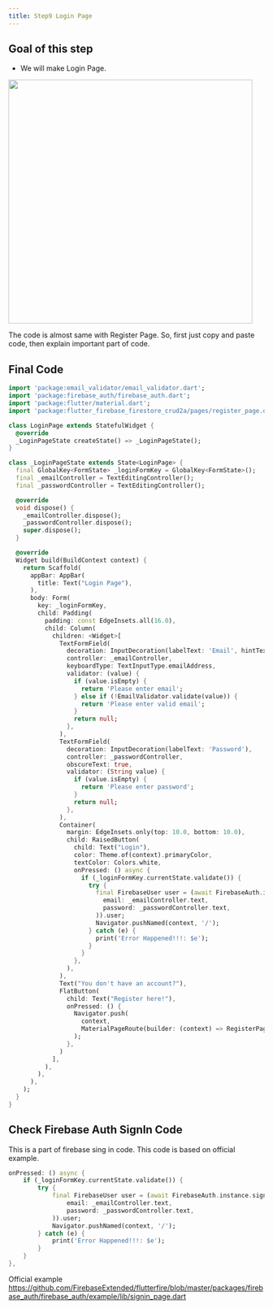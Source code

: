 ```yaml
---
title: Step9 Login Page
---
```


## Goal of this step
- We will make Login Page.

<img src="https://storage.googleapis.com/coderhackers-assets/flutter_firebase_firestore_crud2a/Screen%20Shot%202020-02-11%20at%2023.32.10.png" height="480" />

The code is almost same with Register Page. So, first just copy and paste code, then explain important part of code.

## Final Code

```dart title="lib/pages/login_page.dart"
import 'package:email_validator/email_validator.dart';
import 'package:firebase_auth/firebase_auth.dart';
import 'package:flutter/material.dart';
import 'package:flutter_firebase_firestore_crud2a/pages/register_page.dart';

class LoginPage extends StatefulWidget {
  @override
  _LoginPageState createState() => _LoginPageState();
}

class _LoginPageState extends State<LoginPage> {
  final GlobalKey<FormState> _loginFormKey = GlobalKey<FormState>();
  final _emailController = TextEditingController();
  final _passwordController = TextEditingController();

  @override
  void dispose() {
    _emailController.dispose();
    _passwordController.dispose();
    super.dispose();
  }

  @override
  Widget build(BuildContext context) {
    return Scaffold(
      appBar: AppBar(
        title: Text("Login Page"),
      ),
      body: Form(
        key: _loginFormKey,
        child: Padding(
          padding: const EdgeInsets.all(16.0),
          child: Column(
            children: <Widget>[
              TextFormField(
                decoration: InputDecoration(labelText: 'Email', hintText: "johnjackson@example.com"),
                controller: _emailController,
                keyboardType: TextInputType.emailAddress,
                validator: (value) {
                  if (value.isEmpty) {
                    return 'Please enter email';
                  } else if (!EmailValidator.validate(value)) {
                    return 'Please enter valid email';
                  }
                  return null;
                },
              ),
              TextFormField(
                decoration: InputDecoration(labelText: 'Password'),
                controller: _passwordController,
                obscureText: true,
                validator: (String value) {
                  if (value.isEmpty) {
                    return 'Please enter password';
                  }
                  return null;
                },
              ),
              Container(
                margin: EdgeInsets.only(top: 10.0, bottom: 10.0),
                child: RaisedButton(
                  child: Text("Login"),
                  color: Theme.of(context).primaryColor,
                  textColor: Colors.white,
                  onPressed: () async {
                    if (_loginFormKey.currentState.validate()) {
                      try {                        
                        final FirebaseUser user = (await FirebaseAuth.instance.signInWithEmailAndPassword(
                          email: _emailController.text,
                          password: _passwordController.text,
                        )).user;
                        Navigator.pushNamed(context, '/');
                      } catch (e) {
                        print('Error Happened!!!: $e');
                      }  
                    }
                  },
                ),
              ),
              Text("You don't have an account?"),
              FlatButton(
                child: Text("Register here!"),
                onPressed: () {
                  Navigator.push(
                    context,
                    MaterialPageRoute(builder: (context) => RegisterPage()),
                  );
                },
              )
            ],
          ),
        ),
      ),
    );
  }
}
```

## Check Firebase Auth SignIn Code
This is a part of firebase sing in code. This code is based on official example.
```dart
onPressed: () async {
	if (_loginFormKey.currentState.validate()) {
		try {                        
			final FirebaseUser user = (await FirebaseAuth.instance.signInWithEmailAndPassword(
				email: _emailController.text,
				password: _passwordController.text,
			)).user;
			Navigator.pushNamed(context, '/');
		} catch (e) {
			print('Error Happened!!!: $e');
		}  
	}
},
```

Official example https://github.com/FirebaseExtended/flutterfire/blob/master/packages/firebase_auth/firebase_auth/example/lib/signin_page.dart


